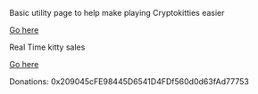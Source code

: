 Basic utility page to help make playing Cryptokitties easier

[Go here](/w3.html)

Real Time kitty sales

[Go here](/auctions/auctions.html)


Donations: 0x209045cFE98445D6541D4FDf560d0d63fAd77753
